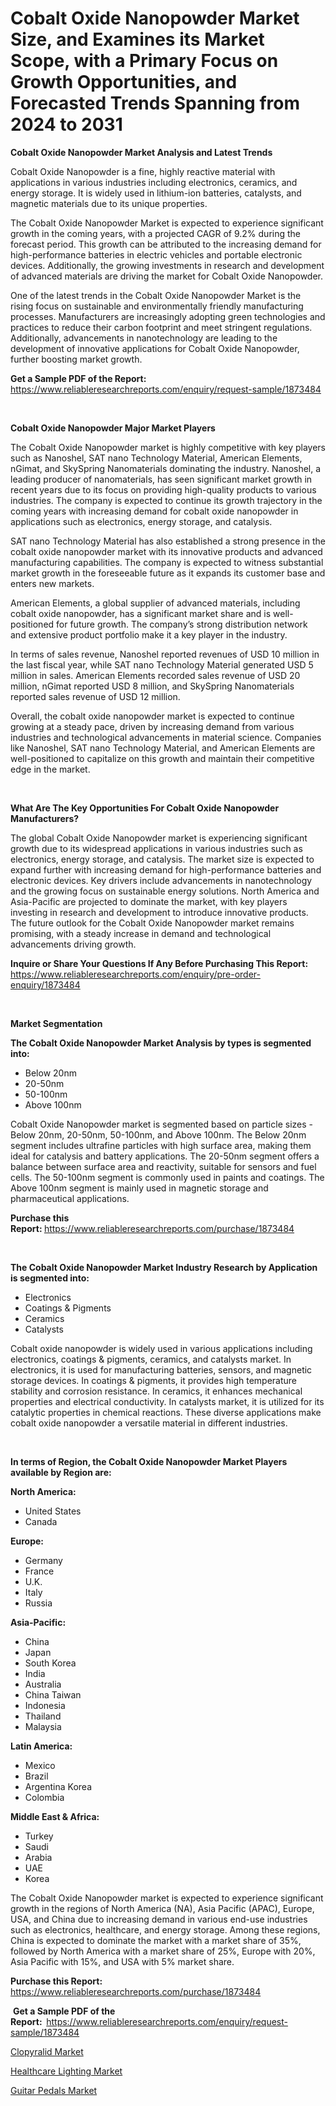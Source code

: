<p><h1>Cobalt Oxide Nanopowder Market Size, and Examines its Market Scope, with a Primary Focus on Growth Opportunities, and Forecasted Trends Spanning from 2024 to 2031</h1></p><p><strong>Cobalt Oxide Nanopowder Market Analysis and Latest Trends</strong></p>
<p><p>Cobalt Oxide Nanopowder is a fine, highly reactive material with applications in various industries including electronics, ceramics, and energy storage. It is widely used in lithium-ion batteries, catalysts, and magnetic materials due to its unique properties.</p><p>The Cobalt Oxide Nanopowder Market is expected to experience significant growth in the coming years, with a projected CAGR of 9.2% during the forecast period. This growth can be attributed to the increasing demand for high-performance batteries in electric vehicles and portable electronic devices. Additionally, the growing investments in research and development of advanced materials are driving the market for Cobalt Oxide Nanopowder.</p><p>One of the latest trends in the Cobalt Oxide Nanopowder Market is the rising focus on sustainable and environmentally friendly manufacturing processes. Manufacturers are increasingly adopting green technologies and practices to reduce their carbon footprint and meet stringent regulations. Additionally, advancements in nanotechnology are leading to the development of innovative applications for Cobalt Oxide Nanopowder, further boosting market growth.</p></p>
<p><strong>Get a Sample PDF of the Report:&nbsp;</strong> <a href="https://www.reliableresearchreports.com/enquiry/request-sample/1873484">https://www.reliableresearchreports.com/enquiry/request-sample/1873484</a></p>
<p>&nbsp;</p>
<p><strong>Cobalt Oxide Nanopowder Major Market Players</strong></p>
<p><p>The Cobalt Oxide Nanopowder market is highly competitive with key players such as Nanoshel, SAT nano Technology Material, American Elements, nGimat, and SkySpring Nanomaterials dominating the industry. Nanoshel, a leading producer of nanomaterials, has seen significant market growth in recent years due to its focus on providing high-quality products to various industries. The company is expected to continue its growth trajectory in the coming years with increasing demand for cobalt oxide nanopowder in applications such as electronics, energy storage, and catalysis.</p><p>SAT nano Technology Material has also established a strong presence in the cobalt oxide nanopowder market with its innovative products and advanced manufacturing capabilities. The company is expected to witness substantial market growth in the foreseeable future as it expands its customer base and enters new markets.</p><p>American Elements, a global supplier of advanced materials, including cobalt oxide nanopowder, has a significant market share and is well-positioned for future growth. The company’s strong distribution network and extensive product portfolio make it a key player in the industry.</p><p>In terms of sales revenue, Nanoshel reported revenues of USD 10 million in the last fiscal year, while SAT nano Technology Material generated USD 5 million in sales. American Elements recorded sales revenue of USD 20 million, nGimat reported USD 8 million, and SkySpring Nanomaterials reported sales revenue of USD 12 million.</p><p>Overall, the cobalt oxide nanopowder market is expected to continue growing at a steady pace, driven by increasing demand from various industries and technological advancements in material science. Companies like Nanoshel, SAT nano Technology Material, and American Elements are well-positioned to capitalize on this growth and maintain their competitive edge in the market.</p></p>
<p>&nbsp;</p>
<p><strong>What Are The Key Opportunities For Cobalt Oxide Nanopowder Manufacturers?</strong></p>
<p><p>The global Cobalt Oxide Nanopowder market is experiencing significant growth due to its widespread applications in various industries such as electronics, energy storage, and catalysis. The market size is expected to expand further with increasing demand for high-performance batteries and electronic devices. Key drivers include advancements in nanotechnology and the growing focus on sustainable energy solutions. North America and Asia-Pacific are projected to dominate the market, with key players investing in research and development to introduce innovative products. The future outlook for the Cobalt Oxide Nanopowder market remains promising, with a steady increase in demand and technological advancements driving growth.</p></p>
<p><strong>Inquire or Share Your Questions If Any Before Purchasing This Report:</strong> <a href="https://www.reliableresearchreports.com/enquiry/pre-order-enquiry/1873484">https://www.reliableresearchreports.com/enquiry/pre-order-enquiry/1873484</a></p>
<p>&nbsp;</p>
<p><strong>Market Segmentation</strong></p>
<p><strong>The Cobalt Oxide Nanopowder Market Analysis by types is segmented into:</strong></p>
<p><ul><li>Below 20nm</li><li>20-50nm</li><li>50-100nm</li><li>Above 100nm</li></ul></p>
<p><p>Cobalt Oxide Nanopowder market is segmented based on particle sizes - Below 20nm, 20-50nm, 50-100nm, and Above 100nm. The Below 20nm segment includes ultrafine particles with high surface area, making them ideal for catalysis and battery applications. The 20-50nm segment offers a balance between surface area and reactivity, suitable for sensors and fuel cells. The 50-100nm segment is commonly used in paints and coatings. The Above 100nm segment is mainly used in magnetic storage and pharmaceutical applications.</p></p>
<p><strong>Purchase this Report:&nbsp;</strong><a href="https://www.reliableresearchreports.com/purchase/1873484">https://www.reliableresearchreports.com/purchase/1873484</a></p>
<p>&nbsp;</p>
<p><strong>The Cobalt Oxide Nanopowder Market Industry Research by Application is segmented into:</strong></p>
<p><ul><li>Electronics</li><li>Coatings & Pigments</li><li>Ceramics</li><li>Catalysts</li></ul></p>
<p><p>Cobalt oxide nanopowder is widely used in various applications including electronics, coatings & pigments, ceramics, and catalysts market. In electronics, it is used for manufacturing batteries, sensors, and magnetic storage devices. In coatings & pigments, it provides high temperature stability and corrosion resistance. In ceramics, it enhances mechanical properties and electrical conductivity. In catalysts market, it is utilized for its catalytic properties in chemical reactions. These diverse applications make cobalt oxide nanopowder a versatile material in different industries.</p></p>
<p>&nbsp;</p>
<p><strong>In terms of Region, the Cobalt Oxide Nanopowder Market Players available by Region are:</strong></p>
<p>
    <p> <strong> North America: </strong>
        <ul>
            <li>United States</li>
            <li>Canada</li>
        </ul>
        </p> 
    <p> <strong> Europe: </strong>
        <ul>
            <li>Germany</li>
            <li>France</li>
            <li>U.K.</li>
            <li>Italy</li>
            <li>Russia</li>
        </ul>
        </p> 
    <p> <strong> Asia-Pacific: </strong>
        <ul>
            <li>China</li>
            <li>Japan</li>
            <li>South Korea</li>
            <li>India</li>
            <li>Australia</li>
            <li>China Taiwan</li>
            <li>Indonesia</li>
            <li>Thailand</li>
            <li>Malaysia</li>
        </ul>
        </p> 
    <p> <strong> Latin America: </strong>
        <ul>
            <li>Mexico</li>
            <li>Brazil</li>
            <li>Argentina Korea</li>
            <li>Colombia</li>
        </ul>
        </p> 
    <p> <strong> Middle East & Africa: </strong>
        <ul>
            <li>Turkey</li>
            <li>Saudi</li>
            <li>Arabia</li>
            <li>UAE</li>
            <li>Korea</li>
        </ul>
    </p>
    </p>
<p><p>The Cobalt Oxide Nanopowder market is expected to experience significant growth in the regions of North America (NA), Asia Pacific (APAC), Europe, USA, and China due to increasing demand in various end-use industries such as electronics, healthcare, and energy storage. Among these regions, China is expected to dominate the market with a market share of 35%, followed by North America with a market share of 25%, Europe with 20%, Asia Pacific with 15%, and USA with 5% market share.</p></p>
<p><strong>Purchase this Report: </strong><a href="https://www.reliableresearchreports.com/purchase/1873484">https://www.reliableresearchreports.com/purchase/1873484</a></p>
<p>&nbsp;<strong>Get a Sample PDF of the Report:&nbsp;&nbsp;</strong><a href="https://www.reliableresearchreports.com/enquiry/request-sample/1873484">https://www.reliableresearchreports.com/enquiry/request-sample/1873484</a></p>
<p><strong></strong></p>
<p><p><a href="https://github.com/shotows/Market-Research-Report-List-1/blob/main/clopyralid-market.md">Clopyralid Market</a></p><p><a href="https://github.com/Sinjinluong3e0awx2m195k76/Market-Research-Report-List-1/blob/main/healthcare-lighting-market.md">Healthcare Lighting Market</a></p><p><a href="https://view.publitas.com/reportprime-1/guitar-pedals-market-size-market-trends-and-growth-outlook-forecasted-for-period-from-2023-to-2030/">Guitar Pedals Market</a></p></p>